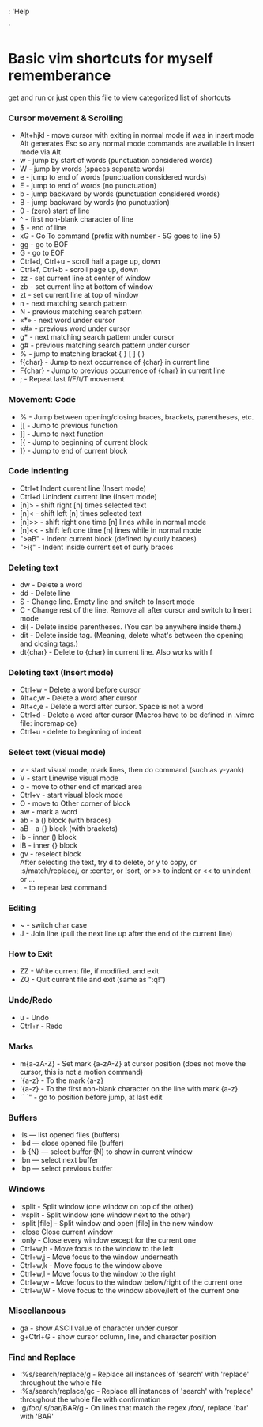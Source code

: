 : 'Help
<!--
 '
# RUN this file as a bash script to view documentation
pandoc -s -f markdown -t man $0 | man -l - ; exit
: '
-->
'

Basic vim shortcuts for myself rememberance
=
get and run or just open this file to view categorized list of shortcuts  

### Cursor movement & Scrolling

- Alt+hjkl - move cursor with exiting in normal mode if was in insert mode  
  Alt generates Esc so any normal mode commands are available in insert mode via Alt  
- w - jump by start of words (punctuation considered words)  
- W - jump by words (spaces separate words)  
- e - jump to end of words (punctuation considered words)  
- E - jump to end of words (no punctuation)  
- b - jump backward by words (punctuation considered words)  
- B - jump backward by words (no punctuation)  
- 0 - (zero) start of line  
- ^ - first non-blank character of line  
- $ - end of line  
- xG - Go To command (prefix with number - 5G goes to line 5)  
- gg - go to BOF  
- G - go to EOF  
- Ctrl+d, Ctrl+u - scroll half a page up, down  
- Ctrl+f, Ctrl+b - scroll page up, down  
- zz - set current line at center of window  
- zb - set current line at bottom of window  
- zt - set current line at top of window  
- n - next matching search pattern  
- N - previous matching search pattern  
- «*» - next word under cursor  
- «#» - previous word under cursor  
- g* - next matching search pattern under cursor  
- g# - previous matching search pattern under cursor  
- % - jump to matching bracket { } [ ] ( )  
- f{char} - Jump to next occurrence of {char} in current line  
- F{char} - Jump to previous occurrence of {char} in current line   
- ; - Repeat last f/F/t/T movement  

### Movement: Code

- % - Jump between opening/closing braces, brackets, parentheses, etc.  
- [[ - Jump to previous function  
- ]] - Jump to next function  
- [{ - Jump to beginning of current block  
- ]} - Jump to end of current block  

### Code indenting

- Ctrl+t Indent current line (Insert mode)  
- Ctrl+d Unindent current line (Insert mode)  
- [n]> - shift right [n] times selected text  
- [n]< - shift left [n] times selected text  
- [n]>> - shift right one time [n] lines while in normal mode  
- [n]<< - shift left one time [n] lines while in normal mode  
- ">aB" - Indent current block (defined by curly braces)  
- ">i{" - Indent inside current set of curly braces  

### Deleting text

- dw - Delete a word  
- dd - Delete line  
- S - Change line. Empty line and switch to Insert mode  
- C - Change rest of the line. Remove all after cursor and switch to Insert mode  
- di( - Delete inside parentheses. (You can be anywhere inside them.)  
- dit - Delete inside tag. (Meaning, delete what's between the opening and closing tags.)  
- dt{char} - Delete to {char} in current line. Also works with f  

### Deleting text (Insert mode)

- Ctrl+w - Delete a word before cursor  
- Alt+c,w - Delete a word after cursor  
- Alt+c,e - Delete a word after cursor. Space is not a word  
- Ctrl+d - Delete a word after cursor (Macros have to be defined in .vimrc file: inoremap <C-d> <space><esc>ce)  
- Ctrl+u - delete to beginning of indent  

### Select text (visual mode)

- v - start visual mode, mark lines, then do command (such as y-yank)  
- V - start Linewise visual mode  
- o - move to other end of marked area  
- Ctrl+v - start visual block mode  
- O - move to Other corner of block  
- aw - mark a word  
- ab - a () block (with braces)  
- aB - a {} block (with brackets)  
- ib - inner () block  
- iB - inner {} block  
- gv - reselect block  
After selecting the text, try d to delete, or y to copy, or :s/match/replace/, or :center, or !sort, or >> to indent or << to unindent or ...  
- . - to repear last command  

### Editing

- ~ - switch char case  
- J - Join line (pull the next line up after the end of the current line)

### How to Exit

- ZZ - Write current file, if modified, and exit  
- ZQ - Quit current file and exit (same as ":q!")  

### Undo/Redo

- u - Undo  
- Ctrl+r - Redo  

### Marks

- m{a-zA-Z} - Set mark {a-zA-Z} at cursor position (does not move the cursor, this is not a motion command)  
- `{a-z} - To the mark {a-z}  
- '{a-z} - To the first non-blank character on the line with mark {a-z}  
- `` `" - go to position before jump, at last edit  

### Buffers

- :ls — list opened files (buffers)  
- :bd — close opened file (buffer)  
- :b {N} — select buffer {N} to show in current window  
- :bn — select next buffer  
- :bp — select previous buffer  

### Windows

- :split - Split window (one window on top of the other)  
- :vsplit - Split window (one window next to the other)  
- :split [file] - Split window and open [file] in the new window  
- :close Close current window  
- :only - Close every window except for the current one  
- Ctrl+w,h - Move focus to the window to the left  
- Ctrl+w,j - Move focus to the window underneath  
- Ctrl+w,k - Move focus to the window above  
- Ctrl+w,l - Move focus to the window to the right  
- Ctrl+w,w - Move focus to the window below/right of the current one  
- Ctrl+w,W - Move focus to the window above/left of the current one  

### Miscellaneous

- ga - show ASCII value of character under cursor  
- g+Ctrl+G - show cursor column, line, and character position  


### Find and Replace

- :%s/search/replace/g - Replace all instances of 'search' with 'replace' throughout the whole file  
- :%s/search/replace/gc - Replace all instances of 'search' with 'replace' throughout the whole file with confirmation  
- :g/foo/ s/bar/BAR/g - On lines that match the regex /foo/, replace 'bar' with 'BAR'  


